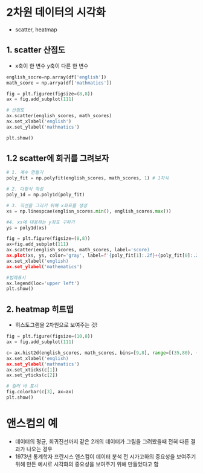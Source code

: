 # 2차원 데이터의 시각화
- scatter, heatmap

  
## 1. scatter 산점도
- x축이 한 변수 y축이 다른 한 변수



```python
english_socre=np.array(df['english'])
math_score = np.arrya(df['mathmatics'])

fig = plt.figuree(figsize=(8,8))
ax = fig.add_subplot(111)

# 산점도
ax.scatter(english_scores, math_scores)
ax.set_xlabel('english')
ax.set_ylabel('mathmatics')

plt.show()
```


## 1.2 scatter에 회귀를 그려보자

```python
# 1. 계수 만들기
poly_fit = np.polyfit(english_scores, math_scores, 1) # 1차식

# 2. 다항식 작성
poly_1d = np.poly1d(poly_fit)

# 3. 직선을 그리기 위해 x좌표를 생성
xs = np.linespcae(englisn_scores.min(), english_scores.max())

#4. xs에 대응하는 y좌표 구하기
ys = poly1d(xs)

fig = plt.figure(figsize=(8,8))
ax=fig.add_subplot(111)
ax.scatter(english_scores, math_scores, label='score)
ax.plot(xs, ys, color='gray', label=f'{poly_fit[1]:.2f}+{poly_fit[0]:.2f}x')
ax.set_xlabel('english)
ax.set_ylabel('mathematics')

#범례표시
ax.legend(loc='upper left')
plt.show()
```

## 2. heatmap 히트맵 
- 히스토그램을 2차원으로 보여주는 것!

```python
fig = plt.figure(figsize=(10,8))
ax = fig.add_subplot(111)

c= ax.hist2d(english_scores, math_scores, bins=[9,8], range=[(35,80), (55,95)])
ax.set_xlabel('english)
ax.set_ylabel('mathmatics')
ax.set_xticks(c[1])
ax.set_yticks(c[2])

# 컬러 바 표시
fig.colorbar(c[3], ax=ax)
plt.show()
```

# 앤스컴의 예
- 데이터의 평균, 회귀진선까지 같은 2개의 데이터가 그림을 그려봤을때 전혀 다른 결과가 나오는 경우
- 1973년 통계학자 프란시스 앤스컴이 데이터 분석 전 시가고하의 중요성을 보여주기 위해 만든 예시로 시각화의 중요성을 보여주기 위해 만들었다고 함

